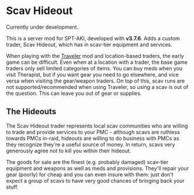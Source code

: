 # Scav Hideout

Currently under development.

This is a server mod for SPT-AKI, developed with **v3.7.6**. Adds a custom trader, Scav Hideout, which has in scav-tier equipment and services. 

When playing with the [Traveler](https://hub.sp-tarkov.com/files/file/1212-traveler) mod and location-based traders, the early game can be difficult. Even when at a location with a trader, the base game traders only sell limited categories of items. You can buy meds when you visit Therapist, but if you want gear you need to go elsewhere, and vice versa when visiting the gear/weapon traders. On top of this, scav runs are not supported/recommended when using Traveler, so using a scav is out of the question. This can leave you out of gear or supplies.

## The Hideouts

The Scav Hideout trader represents local scav communities who are willing to trade and provide services to your PMC - although scavs are ruthless towards PMCs in-raid, hideouts are willing to do business with PMCs as they recognize they're a useful source of money. In return, scavs very generously agree not to kill you within their hideout.

The goods for sale are the finest (e.g. probably damaged) scav-tier equipment and weapons as well as meds and provisions. They'll repair your gear (poorly) for cheap and you can even insure with them: just don't expect a group of scavs to have very good chances of bringing back your stuff.

